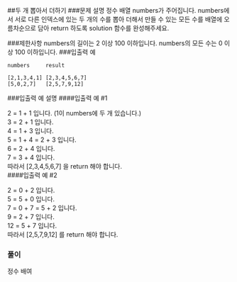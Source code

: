 ##두 개 뽑아서 더하기
###문제 설명
정수 배열 numbers가 주어집니다. numbers에서 서로 다른 인덱스에 있는 두 개의 수를 뽑아 더해서 만들 수 있는 모든 수를 배열에 오름차순으로 담아 return 하도록 solution 함수를 완성해주세요.

###제한사항
numbers의 길이는 2 이상 100 이하입니다.
numbers의 모든 수는 0 이상 100 이하입니다.
###입출력 예
```
numbers	    result

[2,1,3,4,1]	[2,3,4,5,6,7]  
[5,0,2,7]	[2,5,7,9,12]

```

###입출력 예 설명
####입출력 예 #1

2 = 1 + 1 입니다. (1이 numbers에 두 개 있습니다.)  
3 = 2 + 1 입니다.  
4 = 1 + 3 입니다.  
5 = 1 + 4 = 2 + 3 입니다.  
6 = 2 + 4 입니다.  
7 = 3 + 4 입니다.  
따라서 [2,3,4,5,6,7] 을 return 해야 합니다.  
####입출력 예 #2

2 = 0 + 2 입니다.  
5 = 5 + 0 입니다.  
7 = 0 + 7 = 5 + 2 입니다.  
9 = 2 + 7 입니다.  
12 = 5 + 7 입니다.  
따라서 [2,5,7,9,12] 를 return 해야 합니다.  

### 풀이

정수 배여